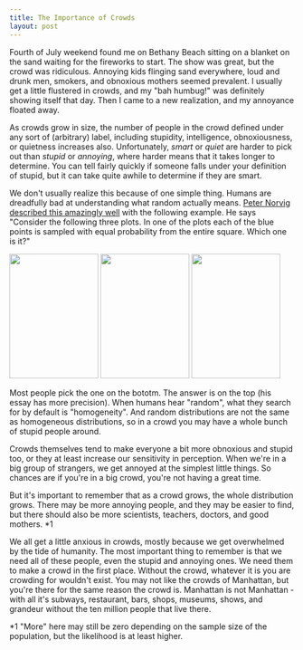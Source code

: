 ```yaml
---
title: The Importance of Crowds
layout: post
---
```


Fourth of July weekend found me on Bethany Beach sitting on a blanket on the sand waiting for the fireworks to start.  The show was great, but the crowd was ridiculous.  Annoying kids flinging sand everywhere, loud and drunk men, smokers, and obnoxious mothers seemed prevalent.  I usually get a little flustered in crowds, and my "bah humbug!" was definitely showing itself that day.  Then I came to a new realization, and my annoyance floated away.

As crowds grow in size, the number of people in the crowd defined under any sort of (arbitrary) label, including stupidity, intelligence, obnoxiousness, or quietness increases also.  Unfortunately, *smart* or *quiet* are harder to pick out than *stupid* or *annoying*, where harder means that it takes longer to determine.  You can tell fairly quickly if someone falls under your definition of stupid, but it can take quite awhile to determine if they are smart.

We don't usually realize this because of one simple thing.  Humans are dreadfully bad at understanding what random actually means.  [Peter Norvig described this amazingly well](http://norvig.com/experiment-design.html) with the following example.  He says "Consider the following three plots. In one of the plots each of the blue points is sampled with equal probability from the entire square. Which one is it?"


<img src="http://norvig.com/plot1.png" height="220" width="157" />
<img src="http://norvig.com/plot2.png" height="220" width="157" />
<img src="http://norvig.com/plot3.png" height="220" width="157" />

Most people pick the one on the bototm.  The answer is on the top (his essay has more precision).  When humans hear "random", what they search for by default is "homogeneity".  And random distributions are not the same as homogeneous distributions, so in a crowd you may have a whole bunch of stupid people around.  

Crowds themselves tend to make everyone a bit more obnoxious and stupid too, or they at least increase our sensitivity in perception.  When we're in a big group of strangers, we get annoyed at the simplest little things.  So chances are if you're in a big crowd, you're not having a great time.

But it's important to remember that as a crowd grows, the whole distribution grows.  There may be more annoying people, and they may be easier to find, but there should also be more scientists, teachers, doctors, and good mothers.  *1

We all get a little anxious in crowds, mostly because we get overwhelmed by the tide of humanity.  The most important thing to remember is that we need all of these people, even the stupid and annoying ones.  We need them to make a crowd in the first place.  Without the crowd, whatever it is you are crowding for wouldn't exist.  You may not like the crowds of Manhattan, but you're there for the same reason the crowd is.  Manhattan is not Manhattan - with all it's subways, restaurant, bars, shops, museums, shows, and grandeur without the ten million people that live there.  


*1 "More" here may still be zero depending on the sample size of the population, but the likelihood is at least higher.